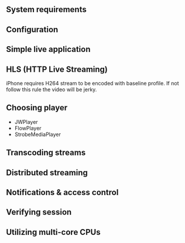 ## System requirements

## Configuration

## Simple live application

## HLS (HTTP Live Streaming)
iPhone requires H264 stream to be encoded with baseline
profile. If not follow this rule the video will be jerky.

## Choosing player
* JWPlayer
* FlowPlayer
* StrobeMediaPlayer

## Transcoding streams

## Distributed streaming

## Notifications & access control

## Verifying session

## Utilizing multi-core CPUs